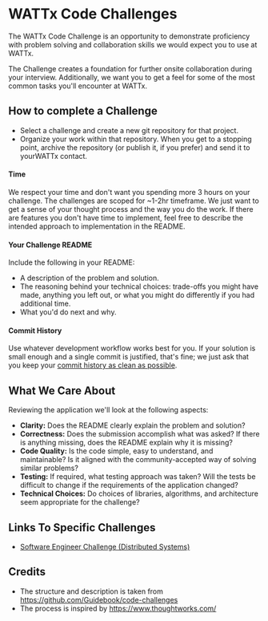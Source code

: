 # WATTx Code Challenges


The WATTx Code Challenge is an opportunity to demonstrate proficiency with problem solving and collaboration skills we would expect you to use at WATTx.


The Challenge creates a foundation for further onsite collaboration during your interview. Additionally, we want you to get a feel for some of the most common tasks you'll encounter at WATTx.


## How to complete a Challenge


* Select a challenge and create a new git repository for that project.
* Organize your work within that repository. When you get to a stopping point, archive the repository (or publish it, if you prefer) and send it to yourWATTx contact.


#### Time


We respect your time and don't want you spending more 3 hours on your challenge. The challenges are scoped for ~1-2hr timeframe.
We just want to get a sense of your thought process and the way you do the work.
If there are features you don't have time to implement, feel free to describe the intended approach to implementation in the README.


#### Your Challenge README


Include the following in your README:


* A description of the problem and solution.
* The reasoning behind your technical choices: trade-offs you might have made, anything you left out, or what you might do differently if you had additional time.
* What you'd do next and why.


#### Commit History


Use whatever development workflow works best for you. If your solution is small enough and a single commit is justified, that's fine; we just ask that you keep your [commit history as clean as possible](https://www.reviewboard.org/docs/codebase/dev/git/clean-commits/).


## What We Care About


Reviewing the application we'll look at the following aspects:


* **Clarity:** Does the README clearly explain the problem and solution?
* **Correctness:** Does the submission accomplish what was asked? If there is anything missing, does the README explain why it is missing?
* **Code Quality:** Is the code simple, easy to understand, and maintainable?
Is it aligned with the community-accepted way of solving similar problems?
* **Testing:** If required, what testing approach was taken? Will the tests be difficult to change if the requirements of the application changed?
* **Technical Choices:** Do choices of libraries, algorithms, and architecture seem appropriate for the challenge?


## Links To Specific Challenges


- [Software Engineer Challenge (Distributed Systems)](/swe-challenge.md)


## Credits


- The structure and description is taken from https://github.com/Guidebook/code-challenges
- The process is inspired by https://www.thoughtworks.com/
